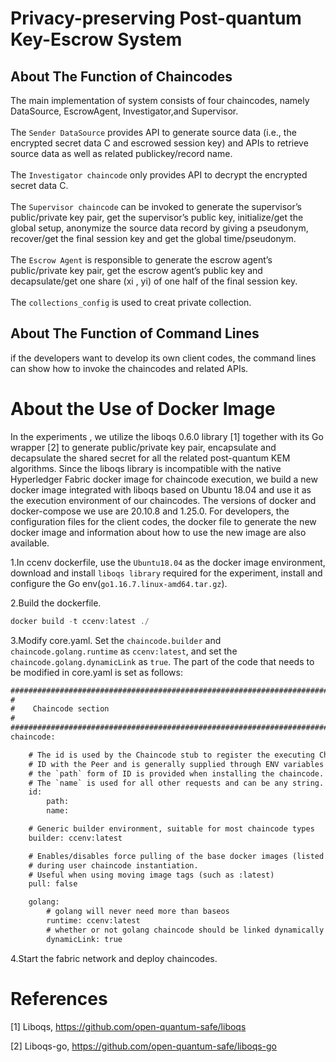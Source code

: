 # Privacy-preserving Post-quantum Key-Escrow System
About The Function of Chaincodes
----------
The main implementation of system consists of four chaincodes, namely DataSource, EscrowAgent, Investigator,and Supervisor.<br>
<br>
The `Sender DataSource` provides API to generate source data (i.e., the encrypted secret data C and escrowed session key) and APIs to retrieve source data as well as related publickey/record name. <br>
<br>
The `Investigator chaincode` only provides API to decrypt the encrypted secret data C.<br>
<br>
The `Supervisor chaincode` can be invoked to generate the supervisor’s public/private key pair, get the supervisor’s public key, initialize/get the global setup, anonymize the source data record by giving a pseudonym, recover/get the final session key and get the global time/pseudonym.<br>
<br>
The `Escrow Agent` is responsible to generate the escrow agent’s public/private key pair, get the escrow agent’s public key and decapsulate/get one share (xi
, yi) of one half of the final session key.<br>
<br>
The `collections_config` is used to creat private collection.

About The Function of Command Lines
----------
if the developers want to develop its own client codes, the command lines can show how to invoke the chaincodes and related APIs.

# About the Use of Docker Image
In the experiments , we utilize the liboqs 0.6.0 library [1] together with its Go wrapper [2] to generate public/private key pair, encapsulate and decapsulate the shared secret for all the related post-quantum KEM algorithms. Since the liboqs library is incompatible with the
native Hyperledger Fabric docker image for chaincode execution,
we build a new docker image integrated with liboqs based on Ubuntu 18.04 and use it as the execution environment of our
chaincodes. The versions of docker and docker-compose we use
are 20.10.8 and 1.25.0. For developers, the configuration
files for the client codes, the docker file to generate the new
docker image and information about how to use the new image
are also available.

1.In ccenv dockerfile, use the `Ubuntu18.04` as the docker image environment, download and install `liboqs library` required for the experiment, install and configure the Go env(`go1.16.7.linux-amd64.tar.gz`).

2.Build the dockerfile.

   ```javascript
   docker build -t ccenv:latest ./ 
   ```

3.Modify core.yaml.
Set the `chaincode.builder` and `chaincode.golang.runtime` as `ccenv:latest`, and set the `chaincode.golang.dynamicLink` as `true`. The part of the code that needs to be modified in core.yaml is set as follows:

```html
###############################################################################
#
#    Chaincode section
#
###############################################################################
chaincode:

    # The id is used by the Chaincode stub to register the executing Chaincode
    # ID with the Peer and is generally supplied through ENV variables
    # the `path` form of ID is provided when installing the chaincode.
    # The `name` is used for all other requests and can be any string.
    id:
        path:
        name:

    # Generic builder environment, suitable for most chaincode types
    builder: ccenv:latest

    # Enables/disables force pulling of the base docker images (listed below)
    # during user chaincode instantiation.
    # Useful when using moving image tags (such as :latest)
    pull: false

    golang:
        # golang will never need more than baseos
        runtime: ccenv:latest
        # whether or not golang chaincode should be linked dynamically
        dynamicLink: true
   ```
   
4.Start the fabric network and deploy chaincodes.
 


# References
[1] Liboqs, https://github.com/open-quantum-safe/liboqs

[2] Liboqs-go, https://github.com/open-quantum-safe/liboqs-go
